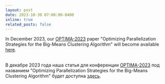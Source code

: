 ```yaml
---
layout: post
date: 2023-10-30 07:00:00-0400
inline: true
related_posts: false
---
```


In December 2023, our [OPTIMA-2023](http://agora.guru.ru/display.php?conf=OPTIMA-2023) paper "Optimizing Parallelization Strategies for the Big-Means Clustering Algorithm" will become available [here](https://link.springer.com/book/9783031487507).<br><br>

В декабре 2023 года наша статья для конференции [OPTIMA-2023](http://agora.guru.ru/display.php?conf=OPTIMA-2023) под названием "Optimizing Parallelization Strategies for the Big-Means Clustering Algorithm" будет доступна [здесь](https://link.springer.com/book/9783031487507).